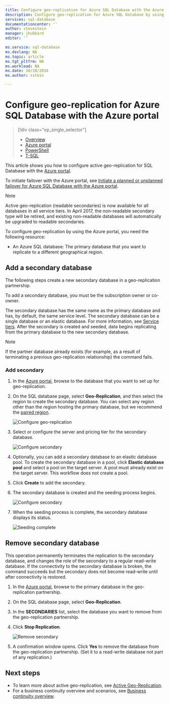 ```yaml
---
title: Configure geo-replication for Azure SQL Database with the Azure portal | Microsoft Docs
description: Configure geo-replication for Azure SQL Database by using the Azure portal
services: sql-database
documentationcenter: ''
author: stevestein
manager: jhubbard
editor: ''

ms.service: sql-database
ms.devlang: NA
ms.topic: article
ms.tgt_pltfrm: NA
ms.workload: NA
ms.date: 10/18/2016
ms.author: sstein

---
```

# Configure geo-replication for Azure SQL Database with the Azure portal
> [!div class="op_single_selector"]
> * [Overview](sql-database-geo-replication-overview.md)
> * [Azure portal](sql-database-geo-replication-portal.md)
> * [PowerShell](sql-database-geo-replication-powershell.md)
> * [T-SQL](sql-database-geo-replication-transact-sql.md)
> 
> 

This article shows you how to configure active geo-replication for SQL Database with the [Azure portal](http://portal.azure.com).

To initiate failover with the Azure portal, see [Initiate a planned or unplanned failover for Azure SQL Database with the Azure portal](sql-database-geo-replication-failover-portal.md).

> [!NOTE]
> Active geo-replication (readable secondaries) is now available for all databases in all service tiers. In April 2017, the non-readable secondary type will be retired, and existing non-readable databases will automatically be upgraded to readable secondaries.
> 
> 

To configure geo-replication by using the Azure portal, you need the following resource:

* An Azure SQL database: The primary database that you want to replicate to a different geographical region.

## Add a secondary database
The following steps create a new secondary database in a geo-replication partnership.  

To add a secondary database, you must be the subscription owner or co-owner.

The secondary database has the same name as the primary database and has, by default, the same service level. The secondary database can be a single database or an elastic database. For more information, see [Service tiers](sql-database-service-tiers.md).
After the secondary is created and seeded, data begins replicating from the primary database to the new secondary database.

> [!NOTE]
> If the partner database already exists (for example, as a result of terminating a previous geo-replication relationship) the command fails.
> 
> 

### Add secondary
1. In the [Azure portal](http://portal.azure.com), browse to the database that you want to set up for geo-replication.
2. On the SQL database page, select **Geo-Replication**, and then select the region to create the secondary database. You can select any region other than the region hosting the primary database, but we recommend the [paired region](../best-practices-availability-paired-regions.md).
   
    ![Configure geo-replication](./media/sql-database-geo-replication-portal/configure-geo-replication.png)
3. Select or configure the server and pricing tier for the secondary database.
   
    ![Configure secondary](./media/sql-database-geo-replication-portal/create-secondary.png)
4. Optionally, you can add a secondary database to an elastic database pool. To create the secondary database in a pool, click **Elastic database pool** and select a pool on the target server. A pool must already exist on the target server. This workflow does not create a pool.
5. Click **Create** to add the secondary.
6. The secondary database is created and the seeding process begins.
   
    ![Configure secondary](./media/sql-database-geo-replication-portal/seeding0.png)
7. When the seeding process is complete, the secondary database displays its status.
   
    ![Seeding complete](./media/sql-database-geo-replication-portal/seeding-complete.png)

## Remove secondary database
This operation permanently terminates the replication to the secondary database, and changes the role of the secondary to a regular read-write database. If the connectivity to the secondary database is broken, the command succeeds but the secondary does not become read-write until after connectivity is restored.  

1. In the [Azure portal](http://portal.azure.com), browse to the primary database in the geo-replication partnership.
2. On the SQL database page, select **Geo-Replication**.
3. In the **SECONDARIES** list, select the database you want to remove from the geo-replication partnership.
4. Click **Stop Replication**.
   
    ![Remove secondary](./media/sql-database-geo-replication-portal/remove-secondary.png)
5. A confirmation window opens. Click **Yes** to remove the database from the geo-replication partnership. (Set it to a read-write database not part of any replication.)

## Next steps
* To learn more about active geo-replication, see [Active Geo-Replication](sql-database-geo-replication-overview.md).
* For a business continuity overview and scenarios, see [Business continuity overview](sql-database-business-continuity.md).

